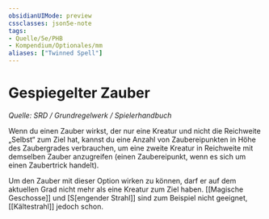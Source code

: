 ```yaml
---
obsidianUIMode: preview
cssclasses: json5e-note
tags:
- Quelle/5e/PHB
- Kompendium/Optionales/mm
aliases: ["Twinned Spell"]
---
```

# Gespiegelter Zauber
*Quelle: SRD / Grundregelwerk / Spielerhandbuch*  

Wenn du einen Zauber wirkst, der nur eine Kreatur und nicht die Reichweite „Selbst“ zum Ziel hat, kannst du eine Anzahl von Zaubereipunkten in Höhe des Zaubergrades verbrauchen, um eine zweite Kreatur in Reichweite mit demselben Zauber anzugreifen (einen Zaubereipunkt, wenn es sich um einen Zaubertrick handelt).

Um den Zauber mit dieser Option wirken zu
können, darf er auf dem aktuellen Grad nicht mehr
als eine Kreatur zum Ziel haben. [[Magische Geschosse]] und [S[engender Strahl]] sind zum Beispiel nicht geeignet, [[Kältestrahl]]  jedoch schon.